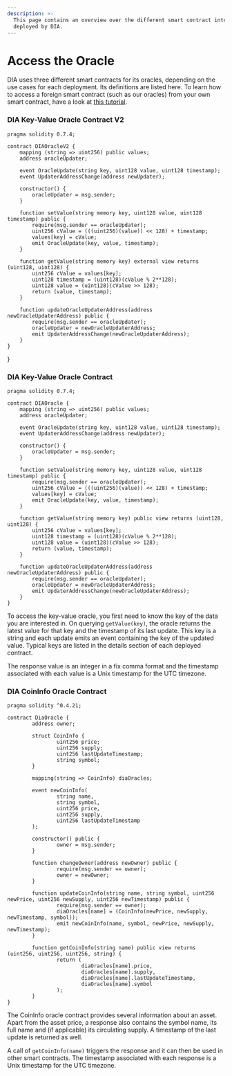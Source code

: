 ```yaml
---
description: >-
  This page contains an overview over the different smart contract interfaces
  deployed by DIA.
---
```


# Access the Oracle

DIA uses three different smart contracts for its oracles, depending on the use cases for each deployment. Its definitions are listed here. To learn how to access a foreign smart contract (such as our oracles) from your own smart contract, have a look at [this tutorial](https://ethereum.org/en/developers/tutorials/interact-with-other-contracts-from-solidity/).

### DIA Key-Value Oracle Contract V2

```
pragma solidity 0.7.4;

contract DIAOracleV2 {
    mapping (string => uint256) public values;
    address oracleUpdater;
    
    event OracleUpdate(string key, uint128 value, uint128 timestamp);
    event UpdaterAddressChange(address newUpdater);
    
    constructor() {
        oracleUpdater = msg.sender;
    }
    
    function setValue(string memory key, uint128 value, uint128 timestamp) public {
        require(msg.sender == oracleUpdater);
        uint256 cValue = (((uint256)(value)) << 128) + timestamp;
        values[key] = cValue;
        emit OracleUpdate(key, value, timestamp);
    }
    
    function getValue(string memory key) external view returns (uint128, uint128) {
        uint256 cValue = values[key];
        uint128 timestamp = (uint128)(cValue % 2**128);
        uint128 value = (uint128)(cValue >> 128);
        return (value, timestamp);
    }
    
    function updateOracleUpdaterAddress(address newOracleUpdaterAddress) public {
        require(msg.sender == oracleUpdater);
        oracleUpdater = newOracleUpdaterAddress;
        emit UpdaterAddressChange(newOracleUpdaterAddress);
    }
}

```

}

### DIA Key-Value Oracle Contract

```
pragma solidity 0.7.4;

contract DIAOracle {
    mapping (string => uint256) public values;
    address oracleUpdater;
    
    event OracleUpdate(string key, uint128 value, uint128 timestamp);
    event UpdaterAddressChange(address newUpdater);
    
    constructor() {
        oracleUpdater = msg.sender;
    }
    
    function setValue(string memory key, uint128 value, uint128 timestamp) public {
        require(msg.sender == oracleUpdater);
        uint256 cValue = (((uint256)(value)) << 128) + timestamp;
        values[key] = cValue;
        emit OracleUpdate(key, value, timestamp);
    }
    
    function getValue(string memory key) public view returns (uint128, uint128) {
        uint256 cValue = values[key];
        uint128 timestamp = (uint128)(cValue % 2**128);
        uint128 value = (uint128)(cValue >> 128);
        return (value, timestamp);
    }
    
    function updateOracleUpdaterAddress(address newOracleUpdaterAddress) public {
        require(msg.sender == oracleUpdater);
        oracleUpdater = newOracleUpdaterAddress;
        emit UpdaterAddressChange(newOracleUpdaterAddress);
    }
}
```

To access the key-value oracle, you first need to know the key of the data you are interested in. On querying `getValue(key)`, the oracle returns the latest value for that key and the timestamp of its last update. This key is a string and each update emits an event containing the key of the updated value. Typical keys are listed in the details section of each deployed contract.

The response value is an integer in a fix comma format and the timestamp associated with each value is a Unix timestamp for the UTC timezone.

### DIA CoinInfo Oracle Contract

```
pragma solidity ^0.4.21;

contract DiaOracle {
        address owner;

        struct CoinInfo {
                uint256 price;
                uint256 supply;
                uint256 lastUpdateTimestamp;
                string symbol;
        }

        mapping(string => CoinInfo) diaOracles;

        event newCoinInfo(
                string name,
                string symbol,
                uint256 price,
                uint256 supply,
                uint256 lastUpdateTimestamp
        );
    
        constructor() public {
                owner = msg.sender;
        }

        function changeOwner(address newOwner) public {
                require(msg.sender == owner);
                owner = newOwner;
        }
    
        function updateCoinInfo(string name, string symbol, uint256 newPrice, uint256 newSupply, uint256 newTimestamp) public {
                require(msg.sender == owner);
                diaOracles[name] = (CoinInfo(newPrice, newSupply, newTimestamp, symbol));
                emit newCoinInfo(name, symbol, newPrice, newSupply, newTimestamp);
        }
    
        function getCoinInfo(string name) public view returns (uint256, uint256, uint256, string) {
                return (
                        diaOracles[name].price,
                        diaOracles[name].supply,
                        diaOracles[name].lastUpdateTimestamp,
                        diaOracles[name].symbol
                );
        }
}
```

The CoinInfo oracle contract provides several information about an asset. Apart from the asset price, a response also contains the symbol name, its full name and (if applicable) its circulating supply. A timestamp of the last update is returned as well.

A call of `getCoinInfo(name)` triggers the response and it can then be used in other smart contracts. The timestamp associated with each response is a Unix timestamp for the UTC timezone.
